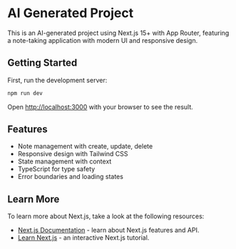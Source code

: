 # AI Generated Project

This is an AI-generated project using Next.js 15+ with App Router, featuring a note-taking application with modern UI and responsive design.

## Getting Started

First, run the development server:

```bash
npm run dev
```

Open [http://localhost:3000](http://localhost:3000) with your browser to see the result.

## Features

- Note management with create, update, delete
- Responsive design with Tailwind CSS
- State management with context
- TypeScript for type safety
- Error boundaries and loading states

## Learn More

To learn more about Next.js, take a look at the following resources:

- [Next.js Documentation](https://nextjs.org/docs) - learn about Next.js features and API.
- [Learn Next.js](https://nextjs.org/learn) - an interactive Next.js tutorial.